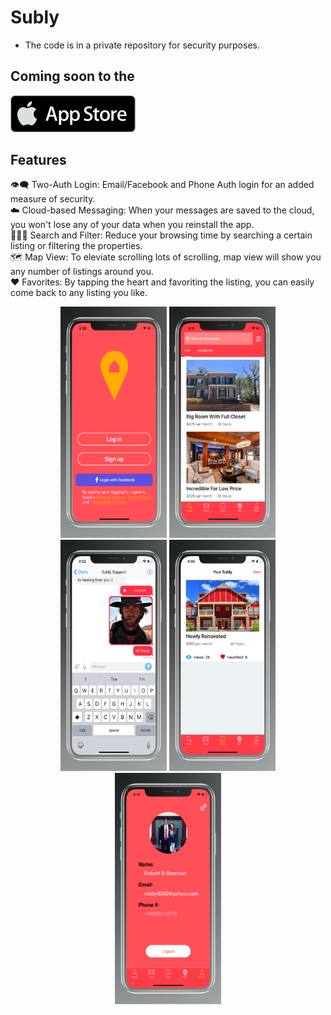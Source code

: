 # Subly
* The code is in a private repository for security purposes. 
## Coming soon to the
<a target="_blank" href="github.com/rdbrennan"><img src="https://github.com/Rdbrennan/Subly-Demo/blob/master/appstore.png"  width="200" alt="App Store" /></a>

## Features


👁‍🗨 Two-Auth Login: Email/Facebook and Phone Auth login for an added measure of security.  
☁️ Cloud-based Messaging: When your messages are saved to the cloud, you won't lose any of your data when you reinstall the app.  
🕵🏻‍♂️ Search and Filter: Reduce your browsing time by searching a certain listing or filtering the properties.  
🗺 Map View: To eleviate scrolling lots of scrolling, map view will show you any number of listings around you.  
♥️ Favorites: By tapping the heart and favoriting the listing, you can easily come back to any listing you like. 
<p align="center">
 <img src="https://github.com/Rdbrennan/Subly-Demo/blob/master/ss-1.png" width="170" height = "370"/>
 <img src="https://github.com/Rdbrennan/Subly-Demo/blob/master/ssd.png" width="170" height = "370"/>
 <img src="https://github.com/Rdbrennan/Subly-Demo/blob/master/ss2.png" width="170" height = "370"/>
 <img src="https://github.com/Rdbrennan/Subly-Demo/blob/master/ss3.png" width="170" height = "370"/>
 <img src="https://github.com/Rdbrennan/Subly-Demo/blob/master/ss4.png" width="170" height = "370"/>
</p>
